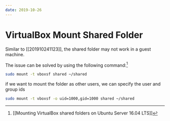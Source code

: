 ```yaml
---
date: 2019-10-26
---
```

# VirtualBox Mount Shared Folder

Similar to [[201910241123]], the shared folder may not work in a guest machine.

The issue can be solved by using the following command:[^EF14DADFE043]

```bash
sudo mount -t vboxsf shared ~/shared
```

if we want to mount the folder as other users, we can specify the user and group ids

```bash
sudo mount -t vboxsf -o uid=1000,gid=1000 shared ~/shared
```


[^EF14DADFE043]: [[Mounting VirtualBox shared folders on Ubuntu Server 16.04 LTS]]
